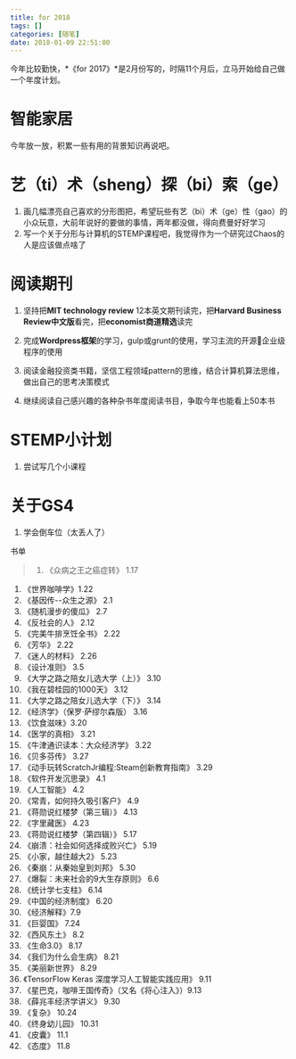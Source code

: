 ```yaml
---
title: for 2018
tags: []
categories: [随笔]
date: 2018-01-09 22:51:00
---
```


今年比较勤快，*《for 2017》*是2月份写的，时隔11个月后，立马开始给自己做一个年度计划。

# 智能家居

今年放一放，积累一些有用的背景知识再说吧。

# 艺（ti）术（sheng）探（bi）索（ge）

1. 画几幅漂亮自己喜欢的分形图把，希望玩些有艺（bi）术（ge）性（gao）的小众玩意，大前年说好的要做的事情，两年都没做，得向费曼好好学习
1. 写一个关于分形与计算机的STEMP课程吧，我觉得作为一个研究过Chaos的人是应该做点啥了

# 阅读期刊

1. 坚持把**MIT technology review** 12本英文期刊读完，把**Harvard Business Review中文版**看完，把**economist商道精选**读完

2. 完成**Wordpress框架**的学习，gulp或grunt的使用，学习主流的开源企业级程序的使用

3. 阅读金融投资类书籍，坚信工程领域pattern的思维，结合计算机算法思维，做出自己的思考决策模式

4. 继续阅读自己感兴趣的各种杂书年度阅读书目，争取今年也能看上50本书

# STEMP小计划

1. 尝试写几个小课程

# 关于GS4

1. 学会倒车位（太丢人了）

书单

> 1. 《众病之王之癌症转》 1.17
1. 《世界咖啡学》1.22
1. 《基因传--众生之源》 2.1
1. 《随机漫步的傻瓜》 2.7
1. 《反社会的人》 2.12
1. 《完美牛排烹饪全书》 2.22
1. 《芳华》 2.22
1. 《迷人的材料》 2.26
1. 《设计准则》 3.5
1. 《大学之路之陪女儿选大学（上）》 3.10
1. 《我在碧桂园的1000天》 3.12
1. 《大学之路之陪女儿选大学（下）》 3.14
1. 《经济学》（保罗·萨缪尔森版） 3.16
1. 《饮食滋味》3.20
1. 《医学的真相》 3.21
1. 《牛津通识读本：大众经济学》 3.22
1. 《贝多芬传》 3.27
1. 《动手玩转ScratchJr编程:Steam创新教育指南》 3.29
1. 《软件开发沉思录》 4.1
1. 《人工智能》 4.2
1. 《常青，如何持久吸引客户》 4.9
1. 《蒋勋说红楼梦（第三辑）》 4.13
1. 《字里藏医》 4.23
1. 《蒋勋说红楼梦（第四辑）》 5.17
1. 《崩溃：社会如何选择成败兴亡》 5.19
1. 《小家，越住越大2》 5.23
1. 《秦崩：从秦始皇到刘邦》 5.30
1. 《爆裂：未来社会的9大生存原则》 6.6
1. 《统计学七支柱》 6.14
1. 《中国的经济制度》 6.20
1. 《经济解释》7.9
1. 《巨婴国》 7.24
1. 《西风东土》 8.2
1. 《生命3.0》 8.17
1. 《我们为什么会生病》 8.21
1. 《美丽新世界》 8.29
1. 《TensorFlow Keras 深度学习人工智能实践应用》 9.11
1. 《星巴克，咖啡王国传奇》（又名《将心注入》）9.13
1. 《薛兆丰经济学讲义》 9.30
1. 《复杂》 10.24
1. 《终身幼儿园》 10.31
1. 《皮囊》 11.1
1. 《态度》 11.8